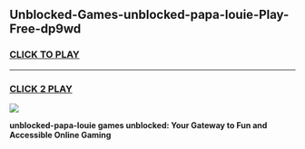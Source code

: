 
## Unblocked-Games-unblocked-papa-louie-Play-Free-dp9wd
<h3>
<a href="https://premium76.site?title=unblocked-papa-louie&ref=19M">CLICK TO PLAY</a></h3>
<hr>

<h3>
<a href="https://premium76.site?title=unblocked-papa-louie&ref=19M">CLICK 2 PLAY</a>
  
</h3>

<a href="https://premium76.site?title=unblocked-papa-louie&ref=19M"><img src="https://clearcache.store/games.png"></a>


**unblocked-papa-louie games unblocked: Your Gateway to Fun and Accessible Online Gaming**
